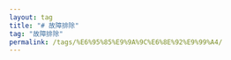 ```yaml
---
layout: tag
title: "# 故障排除"
tag: "故障排除"
permalink: /tags/%E6%95%85%E9%9A%9C%E6%8E%92%E9%99%A4/
---
```


